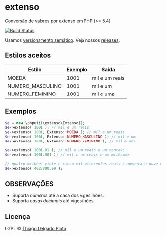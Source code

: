# extenso

Conversão de valores por extenso em PHP (>= 5.4)

[![Build Status](https://travis-ci.org/thiagodp/extenso.svg?branch=master)](https://travis-ci.org/thiagodp/extenso)

Usamos [versionamento semâtico](http://semver.org/). Veja nossos [releases](https://github.com/thiagodp/extenso/releases).

## Estilos aceitos

 Estilo				| Exemplo | Saída
 -------------------|---------|-----------------
 MOEDA				| 1001    | mil e um reais
 NUMERO_MASCULINO	| 1001    | mil e um
 NUMERO_FEMININO	| 1001    | mil e uma


## Exemplos

```php
$e = new \phputil\extenso\Extenso();
$e->extenso( 1001 ); // mil e um reais
$e->extenso( 1001, Extenso::MOEDA ); // mil e um reais
$e->extenso( 1001, Extenso::NUMERO_MASCULINO ); // mil e um
$e->extenso( 1001, Extenso::NUMERO_FEMININO ); // mil e uma

$e->extenso( 1001.01 ); // mil e um reais e um centavo
$e->extenso( 1001.001 ); // mil e um reais e um milésimo

// quatro milhões vinte e cinco mil oitocentos reais e noventa e nove centavos
$e->extenso( 4025800.99 );
```

## OBSERVAÇÕES

 * Suporta _números_ até a casa dos vigesilhões.
 * Suporta _casas decimais_ até vigesilhões.

## Licença

LGPL © [Thiago Delgado Pinto](https://github.com/thiagodp)